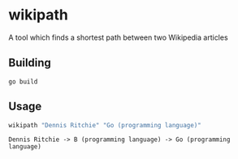wikipath
========

A tool which finds a shortest path between two Wikipedia articles

Building
--------

    go build

Usage
-----

```sh
wikipath "Dennis Ritchie" "Go (programming language)"
```

    Dennis Ritchie -> B (programming language) -> Go (programming language)
